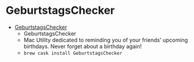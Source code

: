 # GeburtstagsChecker
- [GeburtstagsChecker](https://earthlingsoft.net/GeburtstagsChecker/)
  -  GeburtstagsChecker
  - Mac Utility dedicated to reminding you of your friends’ upcoming birthdays. Never forget about a birthday again!
  - `brew cask install GeburtstagsChecker`
